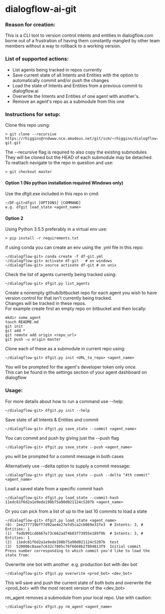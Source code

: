 # dialogflow-ai-git
### Reason for creation:
This is a CLI tool to version control intents and entities in dialogflow.com borne out of a frustration of having them constantly mangled by other team members without a way to rollback to a working version.

### List of supported actions:
* List agents being tracked in repos currently
* Save current state of all Intents and Entities with the option to automatically commit and/or push the changes
* Load the state of Intents and Entities from a previous commit to dialogflow.ai
* Overwrite the Intents and Entities of one agent with another's.
* Remove an agent's repo as a submodule from this one
### Instructions for setup:
Clone this repo using:

```
> git clone --recursive https://rhiggins@rndwww.nce.amadeus.net/git/scm/~rhiggins/dialogflow-git.git
```
The --recursive flag is required to also copy the existing submodules\
They will be cloned but the HEAD of each submodule may be detached.\
To reattach navigate to the repo in question and use:

```
> git checkout master
```
#### Option 1 (No python installation required Windows only)
Use the dfgit.exe included in this repo in cmd:
```
~/DF-git>dfgit [OPTIONS] [COMMAND]
e.g. dfgit load_state <agent_name>
```
#### Option 2
Using Python 3.5.5
preferably in a virtual env use:
```
> pip install -r requirements.txt
```
if using conda you can create an env using the .yml file in this repo:
```
~/dialogflow-git> conda create -f df-git.yml
~/dialogflow-git> activate df-git   # on windows
~/dialogflow-git> source activate df-git # on unix
```

Check the list of agents currently being tracked using:
```
~/dialogflow-git> dfgit.py list_agents
```
Create a nonempty github/bitbucket repo for each agent you wish to have version control for
that isn't currently being tracked.\
Changes will be tracked in these repos.\
For example create first an empty repo on bitbucket and then locally:
```
mkdir some_agent
touch README.md
git init
git add *
git remote add origin <repo_url>
git push -u origin master
```

Clone each of these as a submodule in current repo using:
```
~/dialogflow-git> dfgit.py init <URL_to_repo> <agent_name>
```
You will be prompted for the agent's developer token only once.\
This can be found in the settings section of your agent dashboard on dialogflow

### Usage:
For more details about how to run a command use --help:
```
~/dialogflow-git> dfgit.py init --help
```
Save state of all Intents & Entities and commit
```
~/dialogflow-git> dfgit.py save_state --commit <agent_name>
```
You can commit and push by giving just the --push flag
```
~/dialogflow-git> dfgit.py save_state --push <agent_name>
```
you will be prompted for a commit message in both cases

Alternatively use --delta option to supply a commit message:
```
~/dialogflow-git> dfgit.py save_state --push --delta "4th commit" <agent_name>
```
Load a saved state from a specific commit hash
```
~/dialogflow-git> dfgit.py load_state --commit-hash 11edc81f6d2a1e9ede198b75a90d021124c5207b <agent_name>
```
Or you can pick from a list of up to the last 10 commits to load a state
```
~/dialogflow-git> dfgit.py load_state <agent_name>
(0)  2ee277719bff7d92ae4e27efd5ca2cb069e33fe3  # Intents: 3, # Entities: 1
(1)  fedb991cd6667e73c662ad74b03773955e189f9b  # Intents: 3, # Entities: 1
(2)  11edc81f6d2a1e9ede198b75a90d021124c5207b  test
(3)  520006c8aae7c632c7805c76f6668b27804813f9  Initial commit
Press number corresponding to which commit you'd like to load the state from:
```

Overwrite one bot with another .e.g. production bot with dev bot
```
~/dialogflow-git> dfgit.py overwrite <prod_bot> <dev_bot>
```
This will save and push the current state of both bots
and overwrite the <prod_bot> with the most recent version of the <dev_bot>

rm_agent removes a submodule from your local repo. Use with caution:
````
~/dialogflow-git> dfgit.py rm_agent <agent_name>
